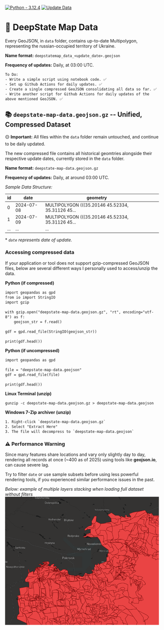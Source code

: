 [![Python - 3.12.4](https://img.shields.io/badge/Python-3.12.4-f4d159)](https://www.python.org/downloads/release/python-3124/)
[![Update Data](https://github.com/cyterat/deepstate-map-data/actions/workflows/update.yml/badge.svg)](https://github.com/cyterat/deepstate-map-data/actions/workflows/update.yml)

# 🔫 DeepState Map Data

Every GeoJSON, in `data` folder, contains up-to-date Multipolygon, representing the russian-occupied territory of Ukraine.

**Name format:**
`deepstatemap_data_<update_date>.geojson`

**Frequency of updates:**
Daily, at 03:00 UTC.

    To Do:
    - Write a simple script using notebook code. ✅
    - Set up Github Actions for daily updates. ✅
    - Create a single compressed GeoJSON consolidating all data so far. ✅
    - Write another script for Github Actions for daily updates of the above mentioned GeoJSON. ✅


## 📚 `deepstate-map-data.geojson.gz` -- Unified, Compressed Dataset

🟡 __Important:__ All files within the `data` folder remain untouched, and continue to be daily updated.

The new compressed file contains all historical geomtries alongside their respective update dates, currently stored in the `data` folder.

**Name format:**
`deepstate-map-data.geojson.gz`

**Frequency of updates:**
Daily, at around 03:00 UTC.

_Sample Data Structure:_

| id  | date       | geometry                                          |   |   |
|-----|------------|---------------------------------------------------|---|---|
| 0   | 2024-07-08 | MULTIPOLYGON (((35.20146 45.52334, 35.31126 45... |   |   |
| 1   | 2024-07-09 | MULTIPOLYGON (((35.20146 45.52334, 35.31126 45... |   |   |
| ... | ...        | ...                                               |   |   |

\* _`date` represents date of update._

### __Accessing compressed data__

If your application or tool does not support gzip-compressed GeoJSON files, below are several different ways I personally used to access/unzip the data.

__Python (if compressed)__

```
import geopandas as gpd
from io import StringIO
import gzip

with gzip.open("deepstate-map-data.geojson.gz", "rt", encoding="utf-8") as f:
    geojson_str = f.read()

gdf = gpd.read_file(StringIO(geojson_str))

print(gdf.head())
```

__Python (if uncompressed)__

```
import geopandas as gpd

file = "deepstate-map-data.geojson"
gdf = gpd.read_file(file)

print(gdf.head())
```

__Linux Terminal (unzip)__

```
gunzip -c deepstate-map-data.geojson.gz > deepstate-map-data.geojson
```

__Windows 7-Zip archiver (unzip)__

    1. Right-click `deepstate-map-data.geojson.gz`
    2. Select "Extract Here"
    3. The file will decompress to `deepstate-map-data.geojson`

### ⚠️ __Performance Warning__

 Since many features share locations and vary only slightly day to day, rendering all records at once (~400 as of 2025) using tools like __geojson.io__, can cause severe lag.

Try to filter `date` or use sample subsets before using less powerful rendering tools, if you experienced similar performance issues in the past.

_Below: example of multiple layers stacking when loading full dataset without filters_
<img width="600" src="assets/geojson-rendering-warning.png"/><br>